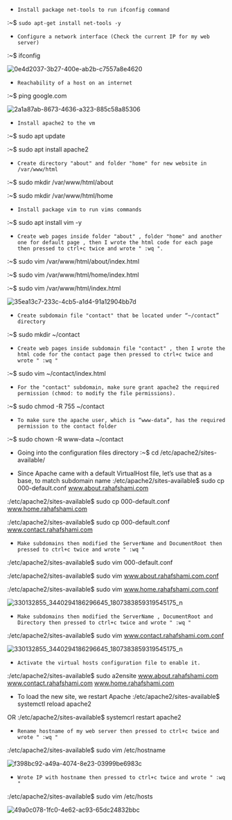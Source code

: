 -     Install package net-tools to run ifconfig command
:~$ ``sudo apt-get install net-tools -y``


-     Configure a network interface (Check the current IP for my web server) 
:~$ ifconfig 

![0e4d2037-3b27-400e-ab2b-c7557a8e4620](https://user-images.githubusercontent.com/75248980/221287602-e67553ed-69e0-4d16-a2c2-7dd254b17419.jpg)


-     Reachability of a host on an internet
:~$ ping google.com  

![2a1a87ab-8673-4636-a323-885c58a85306](https://user-images.githubusercontent.com/75248980/221287886-93a92b2b-d836-47ab-a959-308d404745a1.jpg)


-     Install apache2 to the vm
:~$ sudo apt update

:~$ sudo apt install apache2

-     Create directory "about" and folder "home" for new website in /var/www/html
:~$ sudo mkdir /var/www/html/about

:~$ sudo mkdir /var/www/html/home

-     Install package vim to run vims commands
:~$ sudo apt install vim -y 

-     Create web pages inside folder "about" , folder "home" and another one for default page , then I wrote the html code for each page then pressed to ctrl+c twice and wrote " :wq ". 
:~$ sudo vim /var/www/html/about/index.html

:~$ sudo vim /var/www/html/home/index.html

:~$ sudo vim /var/www/html/index.html

![35ea13c7-233c-4cb5-a1d4-91a12904bb7d](https://user-images.githubusercontent.com/75248980/221288336-dd8085c4-1bdc-4369-b9a4-c8606f894357.jpg)


-     Create subdomain file "contact" that be located under “~/contact” directory
:~$ sudo mkdir ~/contact

-     Create web pages inside subdomain file "contact" , then I wrote the html code for the contact page then pressed to ctrl+c twice and wrote " :wq "
:~$ sudo vim ~/contact/index.html


-     For the "contact" subdomain, make sure grant apache2 the required permission (chmod: to modify the file permissions).
:~$ sudo chmod -R 755 ~/contact

-     To make sure the apache user, which is “www-data”, has the required permission to the contact folder
:~$ sudo chown -R www-data ~/contact

-    Going into the configuration files directory
:~$ cd /etc/apache2/sites-available/

-    Since Apache came with a default VirtualHost file, let’s use that as a base, to match subdomain name 
:/etc/apache2/sites-available$ sudo cp 000-default.conf www.about.rahafshami.com 

:/etc/apache2/sites-available$ sudo cp 000-default.conf www.home.rahafshami.com

:/etc/apache2/sites-available$ sudo cp 000-default.conf www.contact.rahafshami.com


-     Make subdomains then modified the ServerName and DocumentRoot then pressed to ctrl+c twice and wrote " :wq "  
:/etc/apache2/sites-available$ sudo vim 000-default.conf 

:/etc/apache2/sites-available$ sudo vim www.about.rahafshami.com.conf 

:/etc/apache2/sites-available$ sudo vim www.home.rahafshami.com.conf 

![330132855_3440294186296645_1807383859319545175_n](https://user-images.githubusercontent.com/75248980/221284561-ec15d154-05ce-429c-bb37-faf4398bab6f.jpg)


-     Make subdomains then modified the ServerName , DocumentRoot and  Directory then pressed to ctrl+c twice and wrote " :wq "  
:/etc/apache2/sites-available$ sudo vim www.contact.rahafshami.com.conf 

![330132855_3440294186296645_1807383859319545175_n](https://user-images.githubusercontent.com/75248980/221284630-48e6e8dd-9ec3-4c44-b9e7-1eeedb8b9a0f.jpg)


 -     Activate the virtual hosts configuration file to enable it.
:/etc/apache2/sites-available$ sudo a2ensite www.about.rahafshami.com www.contact.rahafshami.com www.home.rahafshami.com


 -    To load the new site, we restart Apache 
:/etc/apache2/sites-available$ systemctl reload apache2

OR :/etc/apache2/sites-available$ systemcrl restart apache2
 

-     Rename hostname of my web server then pressed to ctrl+c twice and wrote " :wq "
:/etc/apache2/sites-available$ sudo vim /etc/hostname

![f398bc92-a49a-4074-8e23-03999be6983c](https://user-images.githubusercontent.com/75248980/221286892-2b65d8df-6738-4882-9222-f107e8c524a9.jpg)


-     Wrote IP with hostname then pressed to ctrl+c twice and wrote " :wq "
:/etc/apache2/sites-available$ sudo vim /etc/hosts

![49a0c078-1fc0-4e62-ac93-65dc24832bbc](https://user-images.githubusercontent.com/75248980/221286846-35d269e9-51c2-4aa6-bd31-78940b972dee.jpg)





